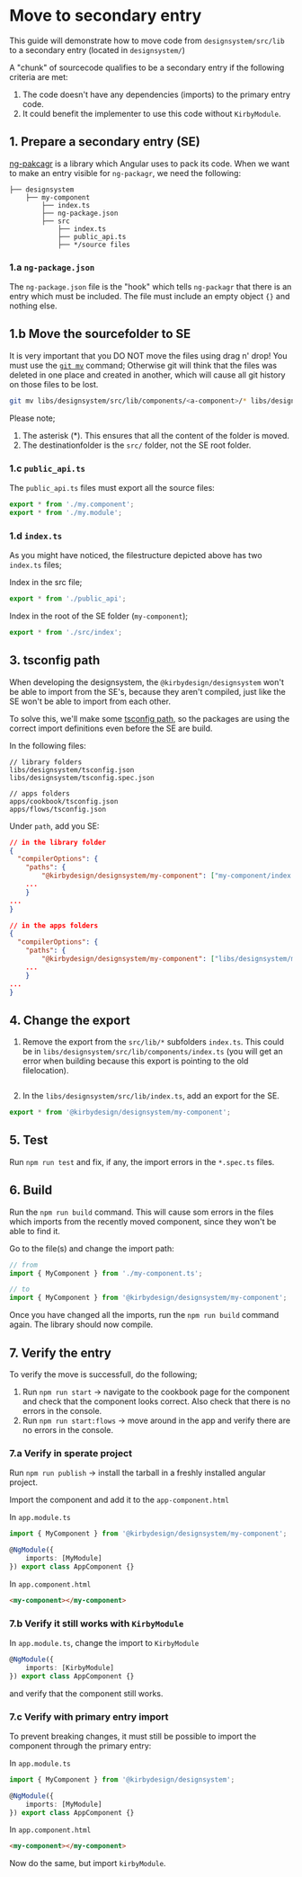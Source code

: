 # Move to secondary entry

This guide will demonstrate how to move code from `designsystem/src/lib` to a secondary entry (located in `designsystem/`)

A "chunk" of sourcecode qualifies to be a secondary entry if the following criteria are met:

1. The code doesn't have any dependencies (imports) to the primary entry code.
2. It could benefit the implementer to use this code without `KirbyModule`.

## 1. Prepare a secondary entry (SE)

[ng-pakcagr](https://github.com/ng-packagr/ng-packagr) is a library which Angular uses to pack its code. When we want to make an entry visible for `ng-packagr`, we need the following:

```
├── designsystem
    ├── my-component
        ├── index.ts
        ├── ng-package.json
        ├── src
            ├── index.ts
            ├── public_api.ts
            ├── */source files
```

### 1.a `ng-package.json`

The `ng-package.json` file is the "hook" which tells `ng-packagr` that there is an entry which must be included.
The file must include an empty object `{}` and nothing else.

## 1.b Move the sourcefolder to SE

It is very important that you DO NOT move the files using drag n' drop! You must use the [`git mv`](https://git-scm.com/docs/git-mv) command; Otherwise git will think that the files was deleted in one place and created in another, which will cause all git history on those files to be lost.

```sh
git mv libs/designsystem/src/lib/components/<a-component>/* libs/designsystem/my-component/src
```

Please note;

1.  The asterisk (\*). This ensures that all the content of the folder is moved.
2.  The destinationfolder is the `src/` folder, not the SE root folder.

### 1.c `public_api.ts`

The `public_api.ts` files must export all the source files:

```Typescript
export * from './my.component';
export * from './my.module';
```

### 1.d `index.ts`

As you might have noticed, the filestructure depicted above has two `index.ts` files;

Index in the src file;

```Typescript
export * from './public_api';
```

Index in the root of the SE folder (`my-component`);

```Typescript
export * from './src/index';
```

## 3. tsconfig path

When developing the designsystem, the `@kirbydesign/designsystem` won't be able to import from the SE's, because they aren't compiled, just like the SE won't be able to import from each other.

To solve this, we'll make some [tsconfig path](https://www.typescriptlang.org/tsconfig#paths), so the packages are using the correct import definitions even before the SE are build.

In the following files:

```
// library folders
libs/designsystem/tsconfig.json
libs/designsystem/tsconfig.spec.json

// apps folders
apps/cookbook/tsconfig.json
apps/flows/tsconfig.json
```

Under `path`, add you SE:

```json
// in the library folder
{
  "compilerOptions": {
    "paths": {
        "@kirbydesign/designsystem/my-component": ["my-component/index.ts"],
    ...
    }
...
}

// in the apps folders
{
  "compilerOptions": {
    "paths": {
        "@kirbydesign/designsystem/my-component": ["libs/designsystem/my-component/index.ts"],
    ...
    }
...
}
```

## 4. Change the export

1. Remove the export from the `src/lib/*` subfolders `index.ts`.
   This could be in `libs/designsystem/src/lib/components/index.ts` (you will get an error when building because this export is pointing to the old filelocation).

```

```

2. In the `libs/designsystem/src/lib/index.ts`, add an export for the SE.

```Typescript
export * from '@kirbydesign/designsystem/my-component';
```

## 5. Test

Run `npm run test` and fix, if any, the import errors in the `*.spec.ts` files.

## 6. Build

Run the `npm run build` command. This will cause som errors in the files which imports from the recently moved component, since they won't be able to find it.

Go to the file(s) and change the import path:

```Typescript
// from
import { MyComponent } from './my-component.ts';

// to
import { MyComponent } from '@kirbydesign/designsystem/my-component';
```

Once you have changed all the imports, run the `npm run build` command again.
The library should now compile.

## 7. Verify the entry

To verify the move is successfull, do the following;

1. Run `npm run start` -> navigate to the cookbook page for the component and check that the component looks correct. Also check that there is no errors in the console.
2. Run `npm run start:flows` -> move around in the app and verify there are no errors in the console.

### 7.a Verify in sperate project

Run `npm run publish` -> install the tarball in a freshly installed angular project.

Import the component and add it to the `app-component.html`

In `app.module.ts`

```Typescript
import { MyComponent } from '@kirbydesign/designsystem/my-component';

@NgModule({
    imports: [MyModule]
}) export class AppComponent {}
```

In `app.component.html`

```html
<my-component></my-component>
```

### 7.b Verify it still works with `KirbyModule`

In `app.module.ts`, change the import to `KirbyModule`

```Typescript
@NgModule({
    imports: [KirbyModule]
}) export class AppComponent {}
```

and verify that the component still works.

### 7.c Verify with primary entry import

To prevent breaking changes, it must still be possible to import the component through the primary entry:

In `app.module.ts`

```Typescript
import { MyComponent } from '@kirbydesign/designsystem';

@NgModule({
    imports: [MyModule]
}) export class AppComponent {}
```

In `app.component.html`

```html
<my-component></my-component>
```

Now do the same, but import `kirbyModule`.

